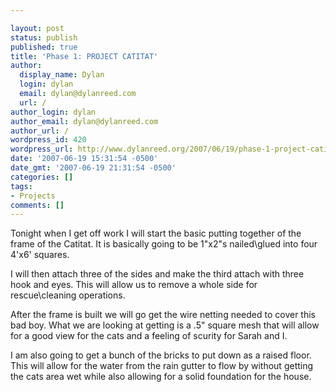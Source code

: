 ```yaml
---

layout: post
status: publish
published: true
title: 'Phase 1: PROJECT CATITAT'
author:
  display_name: Dylan
  login: dylan
  email: dylan@dylanreed.com
  url: /
author_login: dylan
author_email: dylan@dylanreed.com
author_url: /
wordpress_id: 420
wordpress_url: http://www.dylanreed.org/2007/06/19/phase-1-project-catitat/
date: '2007-06-19 15:31:54 -0500'
date_gmt: '2007-06-19 21:31:54 -0500'
categories: []
tags:
- Projects
comments: []
---
```


Tonight when I get off work I will start the basic putting together of the frame of the Catitat. It is basically going to be 1"x2"s nailed\glued into four 4'x6' squares.

I will then attach three of the sides and make the third attach with three hook and eyes. This will allow us to remove a whole side for rescue\cleaning operations.

After the frame is built we will go get the wire netting needed to cover this bad boy. What we are looking at getting is a .5" square mesh that will allow for a good view for the cats and a feeling of scurity for Sarah and I. 

I am also going to get a bunch of the bricks to put down as a raised floor. This will allow for the water from the rain gutter to flow by without getting the cats area wet while also allowing for a solid foundation for the house.
